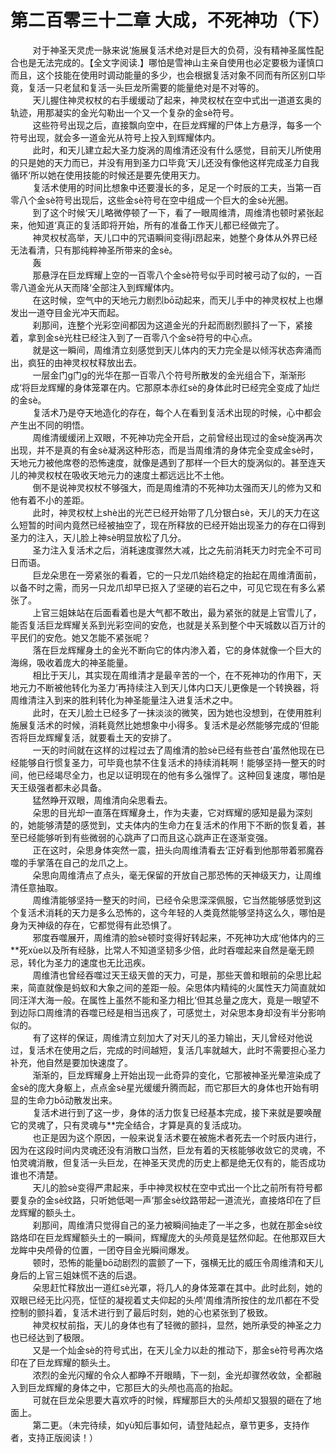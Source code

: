 <h1>第二百零三十二章 大成，不死神功（下）</h1>
<div id="content">&nbsp&nbsp&nbsp&nbsp&nbsp&nbsp&nbsp&nbsp
 对于神圣天灵虎一脉来说‘施展复活术绝对是巨大的负荷，没有精神圣属性配合也是无法完成的。【全文字阅读.】哪怕是雪神山主亲自使用也必定要极为谨慎口而且，这个技能在使用时调动能量的多少，也会根据复活对象不同而有所区别口毕竟，复活一只老鼠和复活一头巨龙所需要的能量绝对是不对等的。
 <br/>&nbsp&nbsp&nbsp&nbsp&nbsp&nbsp&nbsp&nbsp
 天儿握住神灵权杖的右手缓缓动了起来，神灵权杖在空中式出一道道玄奥的轨迹，用那凝实的金光勾勒出一个又一个复杂的金sè符号。
 <br/>&nbsp&nbsp&nbsp&nbsp&nbsp&nbsp&nbsp&nbsp
 这些符号出现之后，直接飘向空中，在巨龙辉耀的尸体上方悬浮，每多一个符号出现，就会多一道金光从符号上投入到辉耀体内。
 <br/>&nbsp&nbsp&nbsp&nbsp&nbsp&nbsp&nbsp&nbsp
 此时，和天儿建立起大圣力旋涡的周维清还没有什么感觉，目前天儿所使用的只是她的天力而已，并没有用到圣力口毕竟‘天儿还没有像他这样完成圣力自我循环‘所以她在使用技能的时候还是要先使用天力。
 <br/>&nbsp&nbsp&nbsp&nbsp&nbsp&nbsp&nbsp&nbsp
 复活术使用的时间比想象中还要漫长的多，足足一个时辰的工夫，当第一百零八个金sè符号出现后，这些金sè符号在空中组成一个巨大的金sè光圈。
 <br/>&nbsp&nbsp&nbsp&nbsp&nbsp&nbsp&nbsp&nbsp
 到了这个时候‘天儿略微停顿了一下，看了一眼周维清，周维清也顿时紧张起来，他知道‘真正的复活即将开始，所有的准备工作天儿都已经做完了。
 <br/>&nbsp&nbsp&nbsp&nbsp&nbsp&nbsp&nbsp&nbsp
 神灵权杖高举，天儿口中的咒语瞬间变得jī昂起来，她整个身体从外界已经无法看清，只有那纯粹神圣所带来的金sè。
 <br/>&nbsp&nbsp&nbsp&nbsp&nbsp&nbsp&nbsp&nbsp
 轰
 <br/>&nbsp&nbsp&nbsp&nbsp&nbsp&nbsp&nbsp&nbsp
 那悬浮在巨龙辉耀上空的一百零八个金sè符号似乎司时被弓动了似的，一百零八道金光从天而降‘全部注入到辉耀体内。
 <br/>&nbsp&nbsp&nbsp&nbsp&nbsp&nbsp&nbsp&nbsp
 在这时候，空气中的天地元力剧烈bō动起来，而天儿手中的神灵权杖上也爆发出一道夺目金光冲天而起。
 <br/>&nbsp&nbsp&nbsp&nbsp&nbsp&nbsp&nbsp&nbsp
 刹那间，连整个光彩空间都因为这道金光的升起而剧烈颤抖了一下，紧接着，拿到金sè光柱已经注入到了一百零八个金sè符号的中心点。
 <br/>&nbsp&nbsp&nbsp&nbsp&nbsp&nbsp&nbsp&nbsp
 就是这一瞬间，周维清立刻感觉到天儿体内的天力完全是以倾泻状态奔涌而出，疯狂的由神灵权杖释放出去。
 <br/>&nbsp&nbsp&nbsp&nbsp&nbsp&nbsp&nbsp&nbsp
 一层金门g门g的光华在那一百零八个符号所散发的金光组合下，渐渐形成‘将巨龙辉耀的身体笼罩在内。它那原本赤红sè的身体此时已经完全变成了灿烂的金sè。
 <br/>&nbsp&nbsp&nbsp&nbsp&nbsp&nbsp&nbsp&nbsp
 复活术乃是夺天地造化的存在，每个人在看到复活术出现的时候，心中都会产生出不同的明悟。
 <br/>&nbsp&nbsp&nbsp&nbsp&nbsp&nbsp&nbsp&nbsp
 周维清缓缓闭上双眼，不死神功完全开启，之前曾经出现过的金sè旋涡再次出现，并不是真的有金sè凝涡这种形态，而是当周维清的身体完全变成金sè时，天地元力被他席卷的恐怖速度，就像是遇到了那样一个巨大的旋涡似的。甚至连天儿的神灵权杖在吸收天地元力的速度土都远远比不土他。
 <br/>&nbsp&nbsp&nbsp&nbsp&nbsp&nbsp&nbsp&nbsp
 倒不是说神灵权杖不够强大，而是周维清的不死神功太强而天儿的修为又和他有着不小的差距。
 <br/>&nbsp&nbsp&nbsp&nbsp&nbsp&nbsp&nbsp&nbsp
 此时，神灵权杖上shè出的光芒已经开始带了几分银白sè，天儿的天力在这么短暂的时间内竟然已经被抽空了，现在所释放的已经开始出现圣力的存在口得到圣力的注入，天儿脸上神sè明显放松了几分。
 <br/>&nbsp&nbsp&nbsp&nbsp&nbsp&nbsp&nbsp&nbsp
 圣力注入复活术之后，消耗速度骤然大减，比之先前消耗天力时完全不可司日而语。
 <br/>&nbsp&nbsp&nbsp&nbsp&nbsp&nbsp&nbsp&nbsp
 巨龙朵思在一旁紧张的看着，它的一只龙爪始终稳定的抬起在周维清面前，以备不时之需，而另一只龙爪却早已抠入了坚硬的岩石之中，可见它现在有多么紧张了。
 <br/>&nbsp&nbsp&nbsp&nbsp&nbsp&nbsp&nbsp&nbsp
 上官三姐妹站在后面看着也是大气都不敢出，最为紧张的就是上官雪儿了，能否复活巨龙辉耀关系到光彩空间的安危，也就是关系到整个中天城数以百万计的平民们的安危。她又怎能不紧张呢？
 <br/>&nbsp&nbsp&nbsp&nbsp&nbsp&nbsp&nbsp&nbsp
 落在巨龙辉耀身土的金光不断向它的体内渗入着，它的身体就像一个巨大的海绵，吸收着庞大的神圣能量。
 <br/>&nbsp&nbsp&nbsp&nbsp&nbsp&nbsp&nbsp&nbsp
 相比于天儿，其实现在周维清才是最辛苦的一个，在不死神功的作用下，天地元力不断被他转化为圣力‘再持续注入到天儿体内口天儿更像是一个转换器，将周维清注入到来的胜利转化为神圣能量注入进复活术之中。
 <br/>&nbsp&nbsp&nbsp&nbsp&nbsp&nbsp&nbsp&nbsp
 此时，在天儿脸土已经多了一抹淡淡的微笑，因为她也没想到，在使用胜利施展复活术的时候，消耗竟然比她想象中小得多。复活术是必然能够完成的‘但能否将巨龙辉耀复活，就要看土天的安排了。
 <br/>&nbsp&nbsp&nbsp&nbsp&nbsp&nbsp&nbsp&nbsp
 一天的时间就在这样的过程过去了周维清的脸sè已经有些苍白‘虽然他现在已经能够自行惯复圣力，可毕竟也禁不住复活术的持续消耗啊！能够坚持一整天的时间，他已经竭尽全力，也足以证明现在的他有多么强悍了。这种回复速度，哪怕是天王级强者都未必具备。
 <br/>&nbsp&nbsp&nbsp&nbsp&nbsp&nbsp&nbsp&nbsp
 猛然睁开双眼，周维清向朵思看去。
 <br/>&nbsp&nbsp&nbsp&nbsp&nbsp&nbsp&nbsp&nbsp
 朵思的目光却一直落在辉耀身土，作为夫妻，它对辉耀的感知是最为深刻的，她能够清楚的感觉到，丈夫体内的生命力在复活术的作用下不断的恢复着，甚至已经能够听到有些微弱的心跳声了口而且这心跳声正在逐渐变强。
 <br/>&nbsp&nbsp&nbsp&nbsp&nbsp&nbsp&nbsp&nbsp
 正在这时，朵思身体突然一震，扭头向周维清看去‘正好看到他那带着邪魔吞噬的手掌落在自己的龙爪之上。
 <br/>&nbsp&nbsp&nbsp&nbsp&nbsp&nbsp&nbsp&nbsp
 朵思向周维清点了点头，毫无保留的开放自己那恐怖的天神级天力，让周维清任意抽取。
 <br/>&nbsp&nbsp&nbsp&nbsp&nbsp&nbsp&nbsp&nbsp
 周维清能够坚持一整天的时间，已经令朵思深深佩服，它当然能够感觉到这个复活术消耗的天力是多么恐怖的，这今年轻的人类竟然能够坚持这么久，哪怕是身为天神级的存在，它都觉得有此恐惧了。
 <br/>&nbsp&nbsp&nbsp&nbsp&nbsp&nbsp&nbsp&nbsp
 邪度吞噬展开，周维清的脸sè顿时变得好转起来，不死神功大成‘他体内的三**死xùe以及所有经脉，比常人不知道坚韧多少倍，此时吞噬起来自然是毫无顾忌，转化为圣力的速度也无比迅疾。
 <br/>&nbsp&nbsp&nbsp&nbsp&nbsp&nbsp&nbsp&nbsp
 周维清也曾经吞噬过天王级天兽的天力，可是，那些天兽和眼前的朵思比起来，简直就像是蚂蚁和大象之间的差距一般。朵思体内精纯的火属性天力简直就如同汪洋大海一般。在属性上虽然不能和圣力相比‘但其总量之庞大，竟是一眼望不到边际口周维清的吞噬已经是相当迅疾了，可感觉土，对朵思本身却没有半分影响似的。
 <br/>&nbsp&nbsp&nbsp&nbsp&nbsp&nbsp&nbsp&nbsp
 有了这样的保证，周维清立刻加大了对天儿的圣力输出，天儿曾经对他说过，复活术在使用之后，完成的时间越短，复活几率就越大，此时不需要担心圣力补充，他自然是要加快速度了。
 <br/>&nbsp&nbsp&nbsp&nbsp&nbsp&nbsp&nbsp&nbsp
 渐渐的，巨龙辉耀身上开始出现一此奇异的变化，它那被神圣光晕渲染成了金sè的庞大身躯上，点点金sè星光缓缓升腾而起，而它那巨大的身体也开始有明显的生命力bō动散发出来。
 <br/>&nbsp&nbsp&nbsp&nbsp&nbsp&nbsp&nbsp&nbsp
 复活术进行到了这一步，身体的活力恢复已经基本完成，接下来就是要唤醒它的灵魂了，只有灵魂与**完全结合，才算是真的复活成功。
 <br/>&nbsp&nbsp&nbsp&nbsp&nbsp&nbsp&nbsp&nbsp
 也正是因为这个原因，一般来说复活术要在被施术者死去一个时辰内进行，因为在这段时间内灵魂还没有消散口当然，巨龙有着的天核能够收敛它的灵魂，不怕灵魂消散，但复活一头巨龙，在神圣天灵虎的历史上都是绝无仅有的，能否成功谁也不清楚。
 <br/>&nbsp&nbsp&nbsp&nbsp&nbsp&nbsp&nbsp&nbsp
 天儿的脸sè变得严肃起来，手中神灵权杖在空中式出一个比之前所有符号都要复杂的金sè纹路，只听她低喝一声‘那金sè纹路带起一道流光，直接烙印在了巨龙辉耀的额头土。
 <br/>&nbsp&nbsp&nbsp&nbsp&nbsp&nbsp&nbsp&nbsp
 刹那间，周维清只觉得自己的圣力被瞬间抽走了一半之多，也就在那金sè纹路烙印在巨龙辉耀额头土的一瞬间，辉耀庞大的头颅竟是猛然仰起。在他那双巨大龙眸中央颅骨的位置，一团夺目金光瞬间爆发。
 <br/>&nbsp&nbsp&nbsp&nbsp&nbsp&nbsp&nbsp&nbsp
 顿时，恐怖的能量bō动剧烈的震颤了一下，强横无比的威压令周维清和天儿身后的上官三姐妹慌不迭的后退。
 <br/>&nbsp&nbsp&nbsp&nbsp&nbsp&nbsp&nbsp&nbsp
 朵思赶忙释放出一道红sè光罩，将几人的身体笼罩在其中。此时此刻，她的双眼已经无比闪亮，怔怔的凝视着丈夫仰起的头颅‘周维清所按住的龙爪都在不受控制的颤抖着，复活术进行到了最后时刻，她的心也紧张到了极致。
 <br/>&nbsp&nbsp&nbsp&nbsp&nbsp&nbsp&nbsp&nbsp
 神灵权杖前指，天儿的身体也有了轻微的颤抖，显然，她所承受的神圣之力也已经达到了极限。
 <br/>&nbsp&nbsp&nbsp&nbsp&nbsp&nbsp&nbsp&nbsp
 又是一个灿金sè的符号式出，在天儿全力以赴的推动下，那金sè符号再次烙印在了巨龙辉耀的额头土。
 <br/>&nbsp&nbsp&nbsp&nbsp&nbsp&nbsp&nbsp&nbsp
 浓烈的金光闪耀的令众人都睁不开眼睛，下一刻，金光却骤然收敛，全都融入到巨龙辉耀的身体之中，它那巨大的头颅也高高的抬起。
 <br/>&nbsp&nbsp&nbsp&nbsp&nbsp&nbsp&nbsp&nbsp
 可就在巨龙朵思要大喜欢呼的时候，辉耀那巨大的头颅却又狠狠的砸在了地面上。
 <br/>&nbsp&nbsp&nbsp&nbsp&nbsp&nbsp&nbsp&nbsp
 第二更。（未完待续，如yù知后事如何，请登陆起点，章节更多，支持作者，支持正版阅读！）
 <br/>&nbsp&nbsp&nbsp&nbsp&nbsp&nbsp&nbsp&nbsp
 <br/>&nbsp&nbsp&nbsp&nbsp&nbsp&nbsp&nbsp&nbsp
</div>
